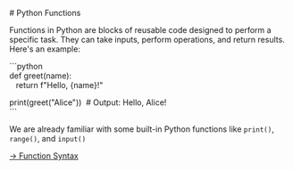 \# Python Functions

Functions in Python are blocks of reusable code designed to perform a specific task. They can take inputs, perform operations, and return results. Here's an example:

\`\`\`python  
def greet(name):  
   return f"Hello, {name}!"

print(greet("Alice"))  # Output: Hello, Alice!  
\`\`\`

We are already familiar with some built-in Python functions like `print()`, `range()`, and `input()`


[-> Function Syntax](/math-functions/02_functionSyntax.md)